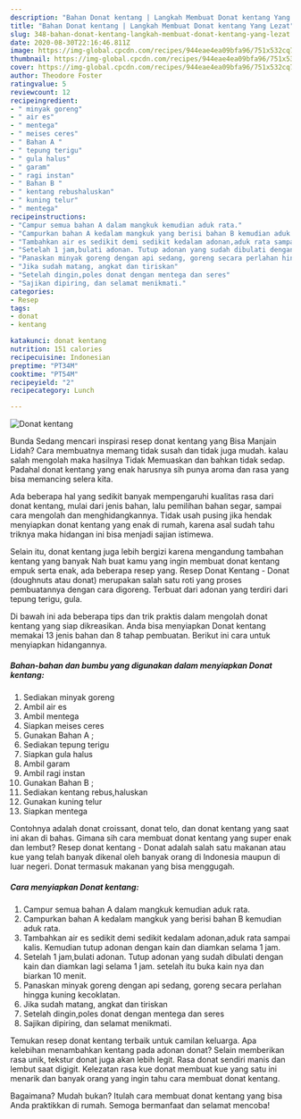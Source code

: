 ```yaml
---
description: "Bahan Donat kentang | Langkah Membuat Donat kentang Yang Lezat"
title: "Bahan Donat kentang | Langkah Membuat Donat kentang Yang Lezat"
slug: 348-bahan-donat-kentang-langkah-membuat-donat-kentang-yang-lezat
date: 2020-08-30T22:16:46.811Z
image: https://img-global.cpcdn.com/recipes/944eae4ea09bfa96/751x532cq70/donat-kentang-foto-resep-utama.jpg
thumbnail: https://img-global.cpcdn.com/recipes/944eae4ea09bfa96/751x532cq70/donat-kentang-foto-resep-utama.jpg
cover: https://img-global.cpcdn.com/recipes/944eae4ea09bfa96/751x532cq70/donat-kentang-foto-resep-utama.jpg
author: Theodore Foster
ratingvalue: 5
reviewcount: 12
recipeingredient:
- " minyak goreng"
- " air es"
- " mentega"
- " meises ceres"
- " Bahan A "
- " tepung terigu"
- " gula halus"
- " garam"
- " ragi instan"
- " Bahan B "
- " kentang rebushaluskan"
- " kuning telur"
- " mentega"
recipeinstructions:
- "Campur semua bahan A dalam mangkuk kemudian aduk rata."
- "Campurkan bahan A kedalam mangkuk yang berisi bahan B kemudian aduk rata."
- "Tambahkan air es sedikit demi sedikit kedalam adonan,aduk rata sampai kalis. Kemudian tutup adonan dengan kain dan diamkan selama 1 jam."
- "Setelah 1 jam,bulati adonan. Tutup adonan yang sudah dibulati dengan kain dan diamkan lagi selama 1 jam. setelah itu buka kain nya dan biarkan 10 menit."
- "Panaskan minyak goreng dengan api sedang, goreng secara perlahan hingga kuning kecoklatan."
- "Jika sudah matang, angkat dan tiriskan"
- "Setelah dingin,poles donat dengan mentega dan seres"
- "Sajikan dipiring, dan selamat menikmati."
categories:
- Resep
tags:
- donat
- kentang

katakunci: donat kentang 
nutrition: 151 calories
recipecuisine: Indonesian
preptime: "PT34M"
cooktime: "PT54M"
recipeyield: "2"
recipecategory: Lunch

---
```



![Donat kentang](https://img-global.cpcdn.com/recipes/944eae4ea09bfa96/751x532cq70/donat-kentang-foto-resep-utama.jpg)

Bunda Sedang mencari inspirasi resep donat kentang yang Bisa Manjain Lidah? Cara membuatnya memang tidak susah dan tidak juga mudah. kalau salah mengolah maka hasilnya Tidak Memuaskan dan bahkan tidak sedap. Padahal donat kentang yang enak harusnya sih punya aroma dan rasa yang bisa memancing selera kita.

Ada beberapa hal yang sedikit banyak mempengaruhi kualitas rasa dari donat kentang, mulai dari jenis bahan, lalu pemilihan bahan segar, sampai cara mengolah dan menghidangkannya. Tidak usah pusing jika hendak menyiapkan donat kentang yang enak di rumah, karena asal sudah tahu triknya maka hidangan ini bisa menjadi sajian istimewa.

Selain itu, donat kentang juga lebih bergizi karena mengandung tambahan kentang yang banyak Nah buat kamu yang ingin membuat donat kentang empuk serta enak, ada beberapa resep yang. Resep Donat Kentang - Donat (doughnuts atau donat) merupakan salah satu roti yang proses pembuatannya dengan cara digoreng. Terbuat dari adonan yang terdiri dari tepung terigu, gula.


Di bawah ini ada beberapa tips dan trik praktis dalam mengolah donat kentang yang siap dikreasikan. Anda bisa menyiapkan Donat kentang memakai 13 jenis bahan dan 8 tahap pembuatan. Berikut ini cara untuk menyiapkan hidangannya.

<!--inarticleads1-->

##### Bahan-bahan dan bumbu yang digunakan dalam menyiapkan Donat kentang:

1. Sediakan  minyak goreng
1. Ambil  air es
1. Ambil  mentega
1. Siapkan  meises ceres
1. Gunakan  Bahan A ;
1. Sediakan  tepung terigu
1. Siapkan  gula halus
1. Ambil  garam
1. Ambil  ragi instan
1. Gunakan  Bahan B ;
1. Sediakan  kentang rebus,haluskan
1. Gunakan  kuning telur
1. Siapkan  mentega


Contohnya adalah donat croissant, donat telo, dan donat kentang yang saat ini akan di bahas. Gimana sih cara membuat donat kentang yang super enak dan lembut? Resep donat kentang - Donat adalah salah satu makanan atau kue yang telah banyak dikenal oleh banyak orang di Indonesia maupun di luar negeri. Donat termasuk makanan yang bisa menggugah. 

<!--inarticleads2-->

##### Cara menyiapkan Donat kentang:

1. Campur semua bahan A dalam mangkuk kemudian aduk rata.
1. Campurkan bahan A kedalam mangkuk yang berisi bahan B kemudian aduk rata.
1. Tambahkan air es sedikit demi sedikit kedalam adonan,aduk rata sampai kalis. Kemudian tutup adonan dengan kain dan diamkan selama 1 jam.
1. Setelah 1 jam,bulati adonan. Tutup adonan yang sudah dibulati dengan kain dan diamkan lagi selama 1 jam. setelah itu buka kain nya dan biarkan 10 menit.
1. Panaskan minyak goreng dengan api sedang, goreng secara perlahan hingga kuning kecoklatan.
1. Jika sudah matang, angkat dan tiriskan
1. Setelah dingin,poles donat dengan mentega dan seres
1. Sajikan dipiring, dan selamat menikmati.


Temukan resep donat kentang terbaik untuk camilan keluarga. Apa kelebihan menambahkan kentang pada adonan donat? Selain memberikan rasa unik, tekstur donat juga akan lebih legit. Rasa donat sendiri manis dan lembut saat digigit. Kelezatan rasa kue donat membuat kue yang satu ini menarik dan banyak orang yang ingin tahu cara membuat donat kentang. 

Bagaimana? Mudah bukan? Itulah cara membuat donat kentang yang bisa Anda praktikkan di rumah. Semoga bermanfaat dan selamat mencoba!

